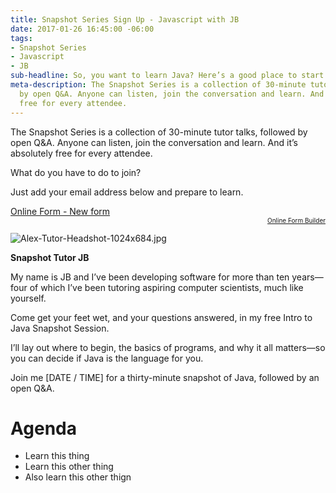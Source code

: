 ```yaml
---
title: Snapshot Series Sign Up - Javascript with JB
date: 2017-01-26 16:45:00 -06:00
tags:
- Snapshot Series
- Javascript
- JB
sub-headline: So, you want to learn Java? Here’s a good place to start
meta-description: The Snapshot Series is a collection of 30-minute tutor talks, followed
  by open Q&A. Anyone can listen, join the conversation and learn. And it’s absolutely
  free for every attendee.
---
```


The Snapshot Series is a collection of 30-minute tutor talks, followed by open Q&A. Anyone can listen, join the conversation and learn. And it’s absolutely free for every attendee.

What do you have to do to join?

Just add your email address below and prepare to learn.

<script type="text/javascript" src="https://wyzant.formstack.com/forms/js.php/new_form"></script><noscript><a href="https://wyzant.formstack.com/forms/new_form" title="Online Form">Online Form - New form</a></noscript><div style="text-align:right; font-size:x-small;"><a href="http://www.formstack.com?utm_source=jsembed&utm_medium=product&utm_campaign=product+branding&fa=h,2562507" title="Online Form Builder">Online Form Builder</a></div>

![Alex-Tutor-Headshot-1024x684.jpg](/blog/uploads/Alex-Tutor-Headshot-1024x684.jpg)

**Snapshot Tutor JB**

My name is JB and I’ve been developing software for more than ten years—four of which I’ve been tutoring aspiring computer scientists, much like yourself.

Come get your feet wet, and your questions answered, in my free Intro to Java Snapshot Session. 

I’ll lay out where to begin, the basics of programs, and why it all matters—so you can decide if Java is the language for you.

Join me [DATE / TIME] for a thirty-minute snapshot of Java, followed by an open Q&A.

# Agenda
* Learn this thing
* Learn this other thing
* Also learn this other thign